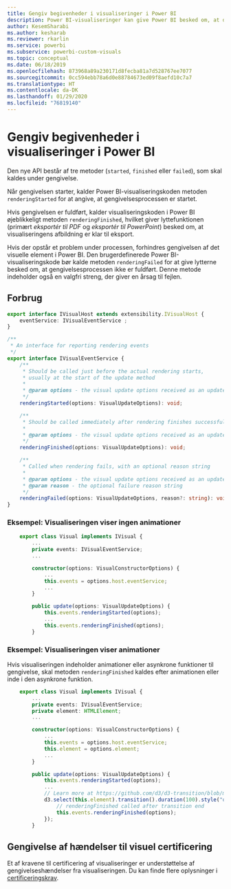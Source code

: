 ```yaml
---
title: Gengiv begivenheder i visualiseringer i Power BI
description: Power BI-visualiseringer kan give Power BI besked om, at de er klar til at blive eksporteret til Power Point eller PDF.
author: KesemSharabi
ms.author: kesharab
ms.reviewer: rkarlin
ms.service: powerbi
ms.subservice: powerbi-custom-visuals
ms.topic: conceptual
ms.date: 06/18/2019
ms.openlocfilehash: 873968a89a230171d8fecba81a7d528767ee7077
ms.sourcegitcommit: 0cc594ebb78a6d0e88784673ed09f8aefd10c7a7
ms.translationtype: HT
ms.contentlocale: da-DK
ms.lasthandoff: 01/29/2020
ms.locfileid: "76819140"
---
```

# <a name="render-events-in-power-bi-visuals"></a>Gengiv begivenheder i visualiseringer i Power BI

Den nye API består af tre metoder (`started`, `finished` eller `failed`), som skal kaldes under gengivelse.

Når gengivelsen starter, kalder Power BI-visualiseringskoden metoden `renderingStarted` for at angive, at gengivelsesprocessen er startet.

Hvis gengivelsen er fuldført, kalder visualiseringskoden i Power BI øjeblikkeligt metoden `renderingFinished`, hvilket giver lyttefunktionen (primært *eksportér til PDF* og *eksportér til PowerPoint*) besked om, at visualiseringens afbildning er klar til eksport.

Hvis der opstår et problem under processen, forhindres gengivelsen af det visuelle element i Power BI. Den brugerdefinerede Power BI-visualiseringskode bør kalde metoden `renderingFailed` for at give lytterne besked om, at gengivelsesprocessen ikke er fuldført. Denne metode indeholder også en valgfri streng, der giver en årsag til fejlen.

## <a name="usage"></a>Forbrug

```typescript
export interface IVisualHost extends extensibility.IVisualHost {
    eventService: IVisualEventService ;
}

/**
 * An interface for reporting rendering events
 */
export interface IVisualEventService {
    /**
     * Should be called just before the actual rendering starts, 
     * usually at the start of the update method
     *
     * @param options - the visual update options received as an update parameter
     */
    renderingStarted(options: VisualUpdateOptions): void;

    /**
     * Should be called immediately after rendering finishes successfully
     * 
     * @param options - the visual update options received as an update parameter
     */
    renderingFinished(options: VisualUpdateOptions): void;

    /**
     * Called when rendering fails, with an optional reason string
     * 
     * @param options - the visual update options received as an update parameter
     * @param reason - the optional failure reason string
     */
    renderingFailed(options: VisualUpdateOptions, reason?: string): void;
}
```

### <a name="sample-the-visual-displays-no-animations"></a>Eksempel: Visualiseringen viser ingen animationer

```typescript
    export class Visual implements IVisual {
        ...
        private events: IVisualEventService;
        ...

        constructor(options: VisualConstructorOptions) {
            ...
            this.events = options.host.eventService;
            ...
        }

        public update(options: VisualUpdateOptions) {
            this.events.renderingStarted(options);
            ...
            this.events.renderingFinished(options);
        }
```

### <a name="sample-the-visual-displays-animations"></a>Eksempel: Visualiseringen viser animationer

Hvis visualiseringen indeholder animationer eller asynkrone funktioner til gengivelse, skal metoden `renderingFinished` kaldes efter animationen eller inde i den asynkrone funktion.

```typescript
    export class Visual implements IVisual {
        ...
        private events: IVisualEventService;
        private element: HTMLElement;
        ...

        constructor(options: VisualConstructorOptions) {
            ...
            this.events = options.host.eventService;
            this.element = options.element;
            ...
        }

        public update(options: VisualUpdateOptions) {
            this.events.renderingStarted(options);
            ...
            // Learn more at https://github.com/d3/d3-transition/blob/master/README.md#transition_end
            d3.select(this.element).transition().duration(100).style("opacity","0").end().then(() => {
                // renderingFinished called after transition end
                this.events.renderingFinished(options);
            });
        }
```

## <a name="rendering-events-for-visual-certification"></a>Gengivelse af hændelser til visuel certificering

Et af kravene til certificering af visualiseringer er understøttelse af gengivelseshændelser fra visualiseringen. Du kan finde flere oplysninger i [certificeringskrav](https://docs.microsoft.com/power-bi/power-bi-custom-visuals-certified?#certification-requirements).
